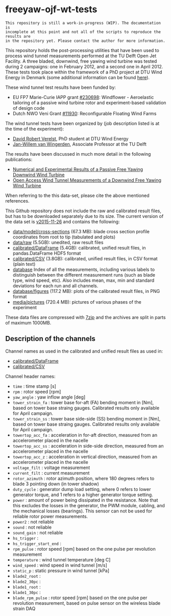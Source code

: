 
# freeyaw-ojf-wt-tests

```
This repository is still a work-in-progress (WIP). The documentation is
incomplete at this point and not all of the scripts to reproduce the results are
in the repository yet. Please contact the author for more information.
```

This repository holds the post-processing utilities that have been used to
process wind tunnel measurements performed at the TU Delft Open Jet Facility.
A three bladed, downwind, free yawing wind turbine was tested during 2 campaigns:
one in February 2012, and a second one in April 2012. These tests took place
within the framework of a PhD project at DTU Wind Energy in Denmark (some
additional information can be found
[here](http://orbit.dtu.dk/en/projects/highly-flexible-wind-turbine-rotor-design%28498c5d0c-69b8-4fbd-96b0-a37ea9013789%29.html)).

These wind tunnel test results have been funded by:

* EU FP7 Marie-Curie IAPP grant [#230698](http://cordis.europa.eu/project/rcn/90495_en.html):
Windflower - Aeroelastic tailoring of a passive wind turbine rotor and
experiment-based validation of design code
* Dutch NWO Veni Grant [#11930](http://www.nwo.nl/onderzoek-en-resultaten/onderzoeksprojecten/45/2300167745.html):
Reconfigurable Floating Wind Farms

The wind tunnel tests have been organized by (job description listed is at the
time of the experiment):

* [David Robert Verelst](http://orcid.org/0000-0002-3687-0636), PhD student at DTU Wind Energy
* [Jan-Willem van Wingerden](http://www.dcsc.tudelft.nl/~jwvanwingerden/index.shtml), Associate Professor at the TU Delft

The results have been discussed in much more detail in the following publications:

* [Numerical and Experimental Results of a Passive Free Yawing Downwind Wind Turbine](http://orbit.dtu.dk/en/publications/numerical-and-experimental-results-of-a-passive-free-yawing-downwind-wind-turbine%28b4d534ad-b3c1-42e7-87b6-d72d1c21ea6c%29.html)
* [Open Access Wind Tunnel Measurements of a Downwind Free Yawing Wind Turbine](http://dx.doi.org/10.1088/1742-6596/753/7/072013)

When referring to the this data-set, please cite the above mentioned references.

This Github repository does not include the raw and calibrated result files,
but has to be downloaded separately due to its size. The current version of the
data set is [v2015-11-26](https://data.deic.dk/shared/62ffdf2d57c8a0133a7f3a43671d0e23)
and contains the following:

* [data/model/cross-sections](https://data.deic.dk/shared/34d18938b18e204f72bf182b0d913ef2) (67.3 MB):
blade cross section profile coordinates from root to tip (tabulated and plots)
* [data/raw](https://data.deic.dk/shared/2d9ae456b8cbefd0b399f9f1403f4497) (5.5GB):
unedited, raw result files
* [calibrated/DataFrame](https://data.deic.dk/shared/98ff753fd65e9ee589a5e11d837a20a1) (5.4GB):
calibrated, unified result files, in pandas.DataFrame HDF5 format
* [calibrated/CSV](https://data.deic.dk/shared/bcccf37b2adf03cd56652974603c541b) (3.8GB):
calibrated, unified result files, in CSV format (plain text)
* [database](https://data.deic.dk/shared/2bc207f4173783e95878d868e780c2fb)
Index of all the measurements, including various labels to distinguish between the
different measurement runs (such as blade type, wind speed, etc). Also includes
mean, max, min and standard deviations for each run and all channels.
* [database/figures](https://data.deic.dk/shared/38fbad00d00057c3834c17bdbabf7b66) (117.2 MB):
plots of the calibrated result files, in PNG format
* [media/pictures](https://data.deic.dk/shared/32990785caddb7f704bd4384cf03429c) (720.4 MB):
pictures of various phases of the experiment

These data files are compressed with [7zip](http://www.7-zip.org/) and the
archives are split in parts of maximum 1000MB.


## Description of the channels

Channel names as used in the calibrated and unified result files as used in:

* [calibrated/DataFrame](https://data.deic.dk/shared/98ff753fd65e9ee589a5e11d837a20a1)
* [calibrated/CSV](https://data.deic.dk/shared/bcccf37b2adf03cd56652974603c541b)

Channel header names:

* ```time``` : time stamp [s]
* ```rpm``` : rotor speed [rpm]
* ```yaw_angle``` : yaw inflow angle [deg]
* ```tower_strain_fa``` : tower base for-aft (FA) bending moment in [Nm], based on tower
base straing gauges. Calibrated results only available for April campaign.
* ```tower_strain_ss``` : tower base side-side (SS) bending moment in [Nm], based on tower
base straing gauges. Calibrated results only available for April campaign.
* ```towertop_acc_fa``` : acceleration in for-aft direction, measured from an
accelerometer placed in the nacelle
* ```towertop_acc_ss``` : acceleration in side-side direction, measured from an
accelerometer placed in the nacelle
* ```towertop_acc_z``` : acceleration in vertical direction, measured from an
accelerometer placed in the nacelle
* ```voltage_filt``` : voltage measurement
* ```current_filt``` : current measurement
* ```rotor_azimuth``` : rotor azimuth position, where 180 degrees refers to
blade 3 pointing down (in tower shadow)
* ```duty_cycle``` : generator dump load setting, where 0 refers to lower generator
torque, and 1 refers to a higher generator torque setting.
* ```power``` : amount of power being dissipated in the resistance. Note that
this excludes the losses in the generator, the PWM module, cabling, and the mechanical
losses (bearings). This sensor can not be used for reliable rotor power measurements.
* ```power2``` : not reliable
* ```sound``` : not reliable
* ```sound_gain``` : not reliable
* ```hs_trigger``` :
* ```hs_trigger_start_end``` :
* ```rpm_pulse``` : rotor speed [rpm] based on the one pulse per revolution
measurement
* ```temperature``` : wind tunnel temperature [deg C]
* ```wind_speed``` : wind speed in wind tunnel [m/s]
* ```static_p``` : static pressure in wind tunnel [kPa]
* ```blade2_root``` :
* ```blade2_30pc``` :
* ```blade1_root``` :
* ```blade1_30pc``` :
* ```blade_rpm_pulse``` : rotor speed [rpm] based on the one pulse per
revolution measurement, based on pulse sensor on the wireless blade strain DAQ

